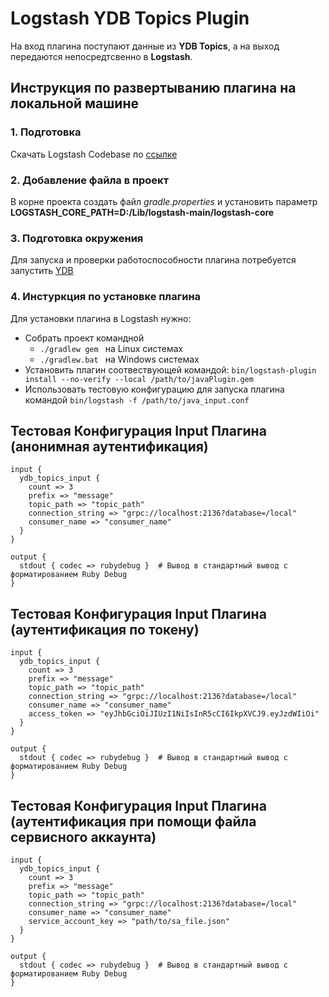 # Logstash YDB Topics Plugin

На вход плагина поступают данные из **YDB Topics**, а на выход передаются непосредтсвенно в **Logstash**.

## Инструкция по развертыванию плагина на локальной машине

### 1. Подготовка
Скачать Logstash Codebase по [ссылке](https://disk.yandex.ru/d/nnfPnenQhdP8yw) 
### 2. Добавление файла в проект
В корне проекта создать файл *gradle.properties* и установить параметр **LOGSTASH_CORE_PATH=D:/Lib/logstash-main/logstash-core**
### 3. Подготовка окружения
Для запуска и проверки работоспособности плагина потребуется запустить [YDB](https://ydb.tech/ru/docs/getting_started/self_hosted/ydb_docker)
### 4. Инстуркция по установке плагина 
Для установки плагина в Logstash нужно: 
- Собрать проект командной 
  - ```./gradlew gem ``` на Linux системах
  - ```./gradlew.bat ``` на Windows системах
- Установить плагин соотвествующей командой: ```bin/logstash-plugin install --no-verify --local /path/to/javaPlugin.gem```
- Использовать тестовую конфигурацию для запуска плагина командой ```bin/logstash -f /path/to/java_input.conf```
## Тестовая Конфигурация Input Плагина (анонимная аутентификация)

```
input {
  ydb_topics_input {
    count => 3  
    prefix => "message"  
    topic_path => "topic_path"  
    connection_string => "grpc://localhost:2136?database=/local"
    consumer_name => "consumer_name"
  }
}

output {
  stdout { codec => rubydebug }  # Вывод в стандартный вывод с форматированием Ruby Debug
}
```

## Тестовая Конфигурация Input Плагина (аутентификация по токену)

```
input {
  ydb_topics_input {
    count => 3  
    prefix => "message"  
    topic_path => "topic_path"  
    connection_string => "grpc://localhost:2136?database=/local"
    consumer_name => "consumer_name"
    access_token => "eyJhbGciOiJIUzI1NiIsInR5cCI6IkpXVCJ9.eyJzdWIiOi"
  }
}

output {
  stdout { codec => rubydebug }  # Вывод в стандартный вывод с форматированием Ruby Debug
}
```

## Тестовая Конфигурация Input Плагина (аутентификация при помощи файла сервисного аккаунта)

```
input {
  ydb_topics_input {
    count => 3  
    prefix => "message"  
    topic_path => "topic_path"  
    connection_string => "grpc://localhost:2136?database=/local"
    consumer_name => "consumer_name"
    service_account_key => "path/to/sa_file.json"
  }
}

output {
  stdout { codec => rubydebug }  # Вывод в стандартный вывод с форматированием Ruby Debug
}
```